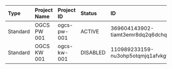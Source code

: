 | Type | Project Name| Project ID | Status | ID | Key |
|:---|:---|:---|:---|:---|:---|
|Standard|OGCS PW 001|ogcs-pw-001|ACTIVE|369604143902-tiamt3emr8dq2q6dchqdhajmsri0fh0h.apps.googleusercontent.com|PK48M3GVypq3KSzFnB6eJHH_|
|Standard|OGCS KW 001|ogcs-kw-001|DISABLED|110989233159-nu3ohp5otqmjq1afvkg9hkrubbgal4n4.apps.googleusercontent.com|kA4LS1BDQdhE7Xtf5xj2S0LP|
